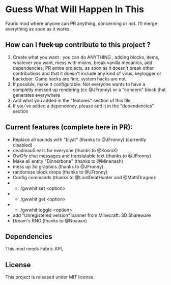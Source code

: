 
# Guess What Will Happen In This

Fabric mod where anyone can PR anything, concerning or not. I'll merge everything as soon as it works.

## How can I ~~fuck up~~ contribute to this project ?

1) Create what you want : you can do ANYTHING , adding blocks, items, whatever you want, mess with mixins, break vanilla mecanics, add dependencies, PR entire projects, as soon as it doesn't break other contributions and that it doesn't include any kind of virus, keylogger or backdoor. Game hacks are fine, system hacks are not.
2) If possible, make it configurable. Not everyone wants to have a completly messed up rendering (cc @JFronny) or a "concern" block that generates everywhere
3) Add what you added in the "features" section of this file
4) If you've added a dependency, please add it in the "dependencies" section

## Current features (complete here in PR):

- Replace all sounds with "blyat" (thanks to @JFronny) (currently disabled)
- deadmau5 ears for everyone (thanks to @KosmX)
- OwOfy chat messages and translatable text (thanks to @JFronny)
- Make all entity "Dinnerbone" (thanks to @Minenash)
- mess up 3d graphics (thanks to @JFronny)
- randomize block drops (thanks to @JFronny)
- Config commands (thanks to @LordDeatHunter and @MattiDragon):
- - /gwwhit set \<option>
- - /gwwhit get \<option>
- - /gwwhit toggle \<option>
- add "Unregistered version" banner from Minecraft: 3D Shareware
- Dream's RNG (thanks to @Noaaan)

## Dependencies

This mod needs Fabric API, 

## License

This project is released under MIT license.
